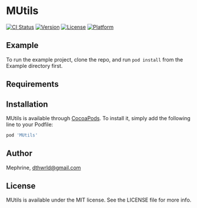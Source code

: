 # MUtils

[![CI Status](https://img.shields.io/travis/Mephrine/MUtils.svg?style=flat)](https://travis-ci.org/Mephrine/MUtils)
[![Version](https://img.shields.io/cocoapods/v/MUtils.svg?style=flat)](https://cocoapods.org/pods/MUtils)
[![License](https://img.shields.io/cocoapods/l/MUtils.svg?style=flat)](https://cocoapods.org/pods/MUtils)
[![Platform](https://img.shields.io/cocoapods/p/MUtils.svg?style=flat)](https://cocoapods.org/pods/MUtils)

## Example

To run the example project, clone the repo, and run `pod install` from the Example directory first.

## Requirements

## Installation

MUtils is available through [CocoaPods](https://cocoapods.org). To install
it, simply add the following line to your Podfile:

```ruby
pod 'MUtils'
```

## Author

Mephrine, dthwrld@gmail.com

## License

MUtils is available under the MIT license. See the LICENSE file for more info.
